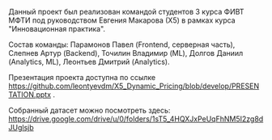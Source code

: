 Данный проект был реализован командой студентов 3 курса ФИВТ МФТИ под руководством Евгения Макарова (Х5) в рамках курса "Инновационная практика".

Состав команды: Парамонов Павел (Frontend, серверная часть), Слепнев Артур (Backend), Точилин Владимир (ML), Долгов Даниил (Analytics, ML), Леонтьев Дмитрий (Analytics).

Презентация проекта доступна по ссылке https://github.com/leontyevdm/X5_Dynamic_Pricing/blob/develop/PRESENTATION.pptx .

Собранный датасет можно посмотреть здесь: https://drive.google.com/drive/u/0/folders/1sT5_4HQXJxPeUqFhNM5I2zg8dJUglsjb

